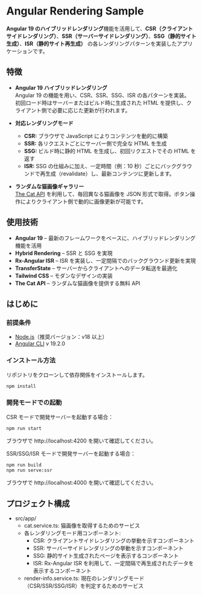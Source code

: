 # Angular Rendering Sample

**Angular 19 のハイブリッドレンダリング**機能を活用して、**CSR（クライアントサイドレンダリング）**、**SSR（サーバーサイドレンダリング）**、**SSG（静的サイト生成）**、**ISR（静的サイト再生成）** の各レンダリングパターンを実装したアプリケーションです。

## 特徴

- **Angular 19 ハイブリッドレンダリング**  
  Angular 19 の機能を用い、CSR、SSR、SSG、ISR の各パターンを実装。  
  初回ロード時はサーバーまたはビルド時に生成された HTML を提供し、クライアント側で必要に応じた更新が行われます。

- **対応レンダリングモード**

  - **CSR:** ブラウザで JavaScript によりコンテンツを動的に構築
  - **SSR:** 各リクエストごとにサーバー側で完全な HTML を生成
  - **SSG:** ビルド時に静的 HTML を生成し、初回リクエストでその HTML を返す
  - **ISR:** SSG の仕組みに加え、一定時間（例：10 秒）ごとにバックグラウンドで再生成（revalidate）し、最新コンテンツに更新します。

- **ランダムな猫画像ギャラリー**  
  [The Cat API](https://thecatapi.com/) を利用して、毎回異なる猫画像を JSON 形式で取得。ボタン操作によりクライアント側で動的に画像更新が可能です。

## 使用技術

- **Angular 19** – 最新のフレームワークをベースに、ハイブリッドレンダリング機能を活用
- **Hybrid Rendering** – SSR と SSG を実現
- **Rx-Angular ISR** – ISR を実装し、一定間隔でのバックグラウンド更新を実現
- **TransferState** – サーバーからクライアントへのデータ転送を最適化
- **Tailwind CSS** – モダンなデザインの実装
- **The Cat API** – ランダムな猫画像を提供する無料 API

## はじめに

### 前提条件

- [Node.js](https://nodejs.org/)（推奨バージョン：v18 以上）
- [Angular CLI](https://angular.io/cli) v 19.2.0

### インストール方法

リポジトリをクローンして依存関係をインストールします。

```bash
npm install
```

### 開発モードでの起動

CSR モードで開発サーバーを起動する場合：

```bash
npm run start
```

ブラウザで http://localhost:4200 を開いて確認してください。

SSR/SSG/ISR モードで開発サーバーを起動する場合：

```bash
npm run build
npm run serve:ssr
```

ブラウザで http://localhost:4000 を開いて確認してください。

## プロジェクト構成

- src/app/
  - cat.service.ts: 猫画像を取得するためのサービス
  - 各レンダリングモード用コンポーネント:
    - CSR: クライアントサイドレンダリングの挙動を示すコンポーネント
    - SSR: サーバーサイドレンダリングの挙動を示すコンポーネント
    - SSG: 静的サイト生成されたページを表示するコンポーネント
    - ISR: Rx-Angular ISR を利用して、一定間隔で再生成されたデータを表示するコンポーネント
  - render-info.service.ts: 現在のレンダリングモード（CSR/SSR/SSG/ISR）を判定するためのサービス
